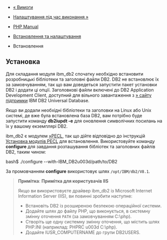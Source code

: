 - [« Вимоги](ibm-db2.requirements.md)
- [Налаштування під час виконання »](ibm-db2.configuration.md)

- [PHP Manual](index.md)
- [Встановлення та налаштування](ibm-db2.setup.md)
- Встановлення

## Установка

Для складання модуля ibm_db2 спочатку необхідно встановити розробницькі
бібліотеки та заголовні файли DB2. DB2 не встановлює їх за
замовчуванням, так що вам доведеться запустити пакет установки DB2 і додати
ці опції. Заголовкові файли включені до DB2 Application Development
Client, доступний для вільного завантаження з [» сайту
підтримки](https://www.ibm.com/developerworks/downloads/im/db2express/index.md)
IBM DB2 Universal Database.

Якщо ви додали необхідні бібліотеки та заголовки на Linux
або Unix системі, де вже була встановлена база DB2, вам потрібно буде
запустити команду **db2iupdt -e** для оновлення символічних посилань на
їх у вашому екземплярі DB2.

ibm_db2 є модулем [»PECL](https://pecl.php.net/), так що
дійте відповідно до інструкцій [Установка модулів
PECL](install.pecl.md) для встановлення. Використовуйте команду
**configure** для завдання розташування бібліотек та заголовних файлів
DB2, таким чином:

bash$ ./configure --with-IBM_DB2u003d/path/to/DB2

За промовчанням **configure** використовує шлях `/opt/IBM/db2/V8.1`.

> **Примітка**: **Примітка для користувачів IIS**
>
> Якщо ви використовуєте драйвер ibm_db2 із Microsoft Internet Information
> Server (IIS), ви повинні зробити наступне:
>
> - Встановіть DB2 із розширеною безпекою операційної системи.
> - Додайте шлях до файлу PHP, що виконується, в системну змінну
> оточення `PATH` (за замовчуванням C:\php\).
> - Створіть ще одну системну змінну оточення, що містить шлях
> PHP.INI (наприклад: PHPRC u003d C:\php\).
> - Додайте IUSR_COMPUTERNAME до групи DB2USERS.
